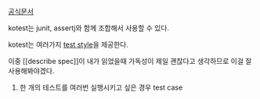 [공식문서](https://kotest.io/docs/quickstart)

kotest는 junit, assertj와 함께 조합해서 사용할 수 있다.

kotest는 여러가지 [test style](https://kotest.io/docs/framework/testing-styles.html)을 제공한다.

이중 [[describe spec]]이 내가 읽었을때 가독성이 제일 괜찮다고 생각하므로 이걸 잘 사용해봐야겠다.



1. 한 개의 테스트를 여러번 실행시키고 싶은 경우 test case 